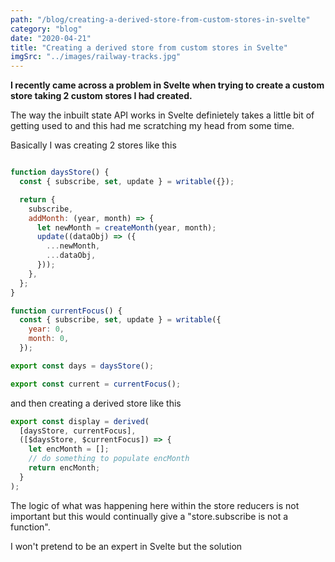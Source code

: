 ```yaml
---
path: "/blog/creating-a-derived-store-from-custom-stores-in-svelte"
category: "blog"
date: "2020-04-21"
title: "Creating a derived store from custom stores in Svelte"
imgSrc: "../images/railway-tracks.jpg"
---
```


**I recently came across a problem in Svelte when trying to create a custom store taking 2 custom stores I had created.**

The way the inbuilt state API works in Svelte definietely takes a little bit of getting used to and this had me scratching my head from some time.

Basically I was creating 2 stores like this 

```javascript

function daysStore() {
  const { subscribe, set, update } = writable({});

  return {
    subscribe,
    addMonth: (year, month) => {
      let newMonth = createMonth(year, month);
      update((dataObj) => ({
        ...newMonth,
        ...dataObj,
      }));
    },
  };
}

function currentFocus() {
  const { subscribe, set, update } = writable({
    year: 0,
    month: 0,
  });

export const days = daysStore();

export const current = currentFocus();
```

and then creating a derived store like this

```javascript
export const display = derived(
  [daysStore, currentFocus],
  ([$daysStore, $currentFocus]) => {
    let encMonth = [];
    // do something to populate encMonth
    return encMonth;
  }
);
``` 
The logic of what was happening here within the store reducers is not important but this would continually give a "store.subscribe is not a function". 

I won't pretend to be an expert in Svelte but the solution 
